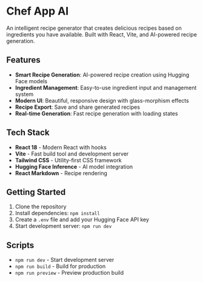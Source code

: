 # Chef App AI

An intelligent recipe generator that creates delicious recipes based on ingredients you have available. Built with React, Vite, and AI-powered recipe generation.

## Features

- **Smart Recipe Generation**: AI-powered recipe creation using Hugging Face models
- **Ingredient Management**: Easy-to-use ingredient input and management system
- **Modern UI**: Beautiful, responsive design with glass-morphism effects
- **Recipe Export**: Save and share generated recipes
- **Real-time Generation**: Fast recipe generation with loading states

## Tech Stack

- **React 18** - Modern React with hooks
- **Vite** - Fast build tool and development server  
- **Tailwind CSS** - Utility-first CSS framework
- **Hugging Face Inference** - AI model integration
- **React Markdown** - Recipe rendering

## Getting Started

1. Clone the repository
2. Install dependencies: `npm install`
3. Create a `.env` file and add your Hugging Face API key
4. Start development server: `npm run dev`

## Scripts

- `npm run dev` - Start development server
- `npm run build` - Build for production
- `npm run preview` - Preview production build
